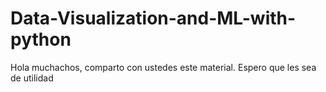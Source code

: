 # Data-Visualization-and-ML-with-python
Hola muchachos, comparto con ustedes este material. Espero que les sea de utilidad
